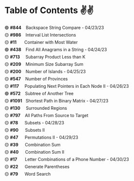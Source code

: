 # Table of Contents ✌✌

🟢 **#844** &ensp; Backspace String Compare - 04/23/23 <br />
🟡 **#986** &ensp; Interval List Intersections <br />
🟡 **#11**  &emsp;&nbsp; Container with Most Water <br />
🟢 **#438** &ensp; Find All Anagrams in a String - 04/24/23 <br />
🟡 **#713** &ensp;&nbsp; Subarray Product Less than K <br />
🟡 **#209** &ensp; Minimum Size Subarray Sum <br />
🟡 **#200** &ensp; Number of Islands - 04/25/23<br />
🟡 **#547** &ensp; Number of Provinces <br />
🟡 **#117** &ensp;&nbsp; Populating Next Pointers in Each Node II - 04/26/23<br />
🟢 **#572** &ensp; Subtree of Another Tree <br />
🟡 **#1091** &nbsp; Shortest Path in Binary Matrix - 04/27/23<br />
🟡 **#130** &ensp;&nbsp; Surrounded Regions <br />
🟡 **#797** &ensp; All Paths From Source to Target <br />
🟡 **#78** &emsp; Subsets - 04/28/23<br />
🟡 **#90** &emsp; Subsets II <br />
🟡 **#47** &emsp; Permutations II - 04/29/23<br />
🟡 **#39** &emsp; Combination Sum <br />
🟡 **#40** &emsp; Combination Sum II <br />
🟡 **#17** &emsp;&nbsp; Letter Combinations of a Phone Number - 04/30/23<br />
🟡 **#22** &emsp; Generate Parentheses <br />
🟡 **#79** &emsp; Word Search <br />

